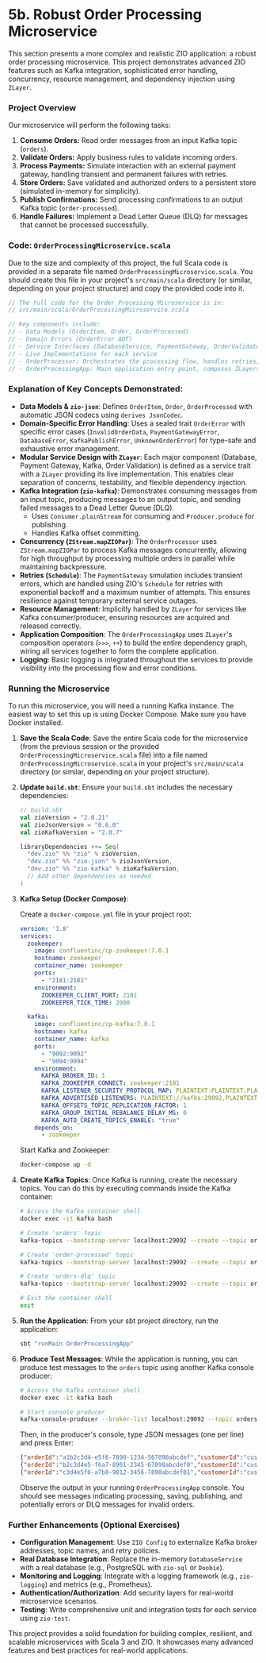 # 5b. Robust Order Processing Microservice

This section presents a more complex and realistic ZIO application: a robust order processing microservice. This project demonstrates advanced ZIO features such as Kafka integration, sophisticated error handling, concurrency, resource management, and dependency injection using `ZLayer`.

### Project Overview

Our microservice will perform the following tasks:

1.  **Consume Orders:** Read order messages from an input Kafka topic (`orders`).
2.  **Validate Orders:** Apply business rules to validate incoming orders.
3.  **Process Payments:** Simulate interaction with an external payment gateway, handling transient and permanent failures with retries.
4.  **Store Orders:** Save validated and authorized orders to a persistent store (simulated in-memory for simplicity).
5.  **Publish Confirmations:** Send processing confirmations to an output Kafka topic (`order-processed`).
6.  **Handle Failures:** Implement a Dead Letter Queue (DLQ) for messages that cannot be processed successfully.

### Code: `OrderProcessingMicroservice.scala`

Due to the size and complexity of this project, the full Scala code is provided in a separate file named `OrderProcessingMicroservice.scala`. You should create this file in your project's `src/main/scala` directory (or similar, depending on your project structure) and copy the provided code into it.

```scala
// The full code for the Order Processing Microservice is in:
// src/main/scala/OrderProcessingMicroservice.scala

// Key components include:
// - Data Models (OrderItem, Order, OrderProcessed)
// - Domain Errors (OrderError ADT)
// - Service Interfaces (DatabaseService, PaymentGateway, OrderValidator, KafkaService)
// - Live Implementations for each service
// - OrderProcessor: Orchestrates the processing flow, handles retries, DLQ
// - OrderProcessingApp: Main application entry point, composes ZLayers
```

### Explanation of Key Concepts Demonstrated:

*   **Data Models & `zio-json`**: Defines `OrderItem`, `Order`, `OrderProcessed` with automatic JSON codecs using `derives JsonCodec`.
*   **Domain-Specific Error Handling**: Uses a sealed trait `OrderError` with specific error cases (`InvalidOrderData`, `PaymentGatewayError`, `DatabaseError`, `KafkaPublishError`, `UnknownOrderError`) for type-safe and exhaustive error management.
*   **Modular Service Design with `ZLayer`**: Each major component (Database, Payment Gateway, Kafka, Order Validation) is defined as a service trait with a `ZLayer` providing its live implementation. This enables clear separation of concerns, testability, and flexible dependency injection.
*   **Kafka Integration (`zio-kafka`)**: Demonstrates consuming messages from an input topic, producing messages to an output topic, and sending failed messages to a Dead Letter Queue (DLQ).
    *   Uses `Consumer.plainStream` for consuming and `Producer.produce` for publishing.
    *   Handles Kafka offset committing.
*   **Concurrency (`ZStream.mapZIOPar`)**: The `OrderProcessor` uses `ZStream.mapZIOPar` to process Kafka messages concurrently, allowing for high throughput by processing multiple orders in parallel while maintaining backpressure.
*   **Retries (`Schedule`)**: The `PaymentGateway` simulation includes transient errors, which are handled using ZIO's `Schedule` for retries with exponential backoff and a maximum number of attempts. This ensures resilience against temporary external service outages.
*   **Resource Management**: Implicitly handled by `ZLayer` for services like Kafka consumer/producer, ensuring resources are acquired and released correctly.
*   **Application Composition**: The `OrderProcessingApp` uses `ZLayer`'s composition operators (`>>>`, `++`) to build the entire dependency graph, wiring all services together to form the complete application.
*   **Logging**: Basic logging is integrated throughout the services to provide visibility into the processing flow and error conditions.

### Running the Microservice

To run this microservice, you will need a running Kafka instance. The easiest way to set this up is using Docker Compose. Make sure you have Docker installed.

1.  **Save the Scala Code**: Save the entire Scala code for the microservice (from the previous session or the provided `OrderProcessingMicroservice.scala` file) into a file named `OrderProcessingMicroservice.scala` in your project's `src/main/scala` directory (or similar, depending on your project structure).

2.  **Update `build.sbt`**: Ensure your `build.sbt` includes the necessary dependencies:

    ```scala
    // build.sbt
    val zioVersion = "2.0.21"
    val zioJsonVersion = "0.6.0"
    val zioKafkaVersion = "2.0.7"

    libraryDependencies ++= Seq(
      "dev.zio" %% "zio" % zioVersion,
      "dev.zio" %% "zio-json" % zioJsonVersion,
      "dev.zio" %% "zio-kafka" % zioKafkaVersion,
      // Add other dependencies as needed
    )
    ```

3.  **Kafka Setup (Docker Compose)**:

    Create a `docker-compose.yml` file in your project root:

    ```yaml
    version: '3.8'
    services:
      zookeeper:
        image: confluentinc/cp-zookeeper:7.0.1
        hostname: zookeeper
        container_name: zookeeper
        ports:
          - "2181:2181"
        environment:
          ZOOKEEPER_CLIENT_PORT: 2181
          ZOOKEEPER_TICK_TIME: 2000

      kafka:
        image: confluentinc/cp-kafka:7.0.1
        hostname: kafka
        container_name: kafka
        ports:
          - "9092:9092"
          - "9094:9094"
        environment:
          KAFKA_BROKER_ID: 1
          KAFKA_ZOOKEEPER_CONNECT: zookeeper:2181
          KAFKA_LISTENER_SECURITY_PROTOCOL_MAP: PLAINTEXT:PLAINTEXT,PLAINTEXT_HOST:PLAINTEXT
          KAFKA_ADVERTISED_LISTENERS: PLAINTEXT://kafka:29092,PLAINTEXT_HOST://localhost:9092
          KAFKA_OFFSETS_TOPIC_REPLICATION_FACTOR: 1
          KAFKA_GROUP_INITIAL_REBALANCE_DELAY_MS: 0
          KAFKA_AUTO_CREATE_TOPICS_ENABLE: "true"
        depends_on:
          - zookeeper
    ```

    Start Kafka and Zookeeper:

    ```bash
    docker-compose up -d
    ```

4.  **Create Kafka Topics**: Once Kafka is running, create the necessary topics. You can do this by executing commands inside the Kafka container:

    ```bash
    # Access the Kafka container shell
    docker exec -it kafka bash

    # Create 'orders' topic
    kafka-topics --bootstrap-server localhost:29092 --create --topic orders --partitions 1 --replication-factor 1

    # Create 'order-processed' topic
    kafka-topics --bootstrap-server localhost:29092 --create --topic order-processed --partitions 1 --replication-factor 1

    # Create 'orders-dlq' topic
    kafka-topics --bootstrap-server localhost:29092 --create --topic orders-dlq --partitions 1 --replication-factor 1

    # Exit the container shell
    exit
    ```

5.  **Run the Application**: From your sbt project directory, run the application:

    ```bash
    sbt "runMain OrderProcessingApp"
    ```

6.  **Produce Test Messages**: While the application is running, you can produce test messages to the `orders` topic using another Kafka console producer:

    ```bash
    # Access the Kafka container shell
    docker exec -it kafka bash

    # Start console producer
    kafka-console-producer --broker-list localhost:29092 --topic orders
    ```

    Then, in the producer's console, type JSON messages (one per line) and press Enter:

    ```json
    {"orderId":"a1b2c3d4-e5f6-7890-1234-567890abcdef","customerId":"customer-123","items":[{"productId":"prod-001","quantity":2,"price":10.0}],"totalAmount":20.0,"orderDate":"2023-01-01T10:00:00Z"}
    {"orderId":"b2c3d4e5-f6a7-8901-2345-67890abcdef0","customerId":"customer-124","items":[{"productId":"prod-002","quantity":1,"price":50.0}],"totalAmount":50.0,"orderDate":"2023-01-01T10:05:00Z"}
    {"orderId":"c3d4e5f6-a7b8-9012-3456-7890abcdef01","customerId":"customer-125","items":[],"totalAmount":10.0,"orderDate":"2023-01-01T10:10:00Z"} // Invalid: empty items
    ```

    Observe the output in your running `OrderProcessingApp` console. You should see messages indicating processing, saving, publishing, and potentially errors or DLQ messages for invalid orders.

### Further Enhancements (Optional Exercises)

*   **Configuration Management**: Use `ZIO Config` to externalize Kafka broker addresses, topic names, and retry policies.
*   **Real Database Integration**: Replace the in-memory `DatabaseService` with a real database (e.g., PostgreSQL with `zio-sql` or `Doobie`).
*   **Monitoring and Logging**: Integrate with a logging framework (e.g., `zio-logging`) and metrics (e.g., Prometheus).
*   **Authentication/Authorization**: Add security layers for real-world microservice scenarios.
*   **Testing**: Write comprehensive unit and integration tests for each service using `zio-test`.

This project provides a solid foundation for building complex, resilient, and scalable microservices with Scala 3 and ZIO. It showcases many advanced features and best practices for real-world applications.
